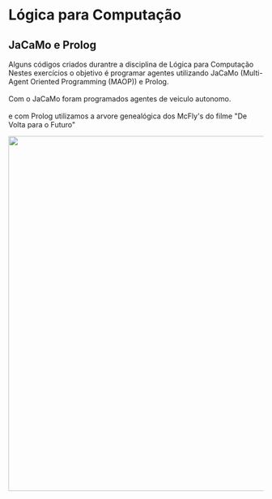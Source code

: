 # Lógica para Computação

## JaCaMo e Prolog 

Alguns códigos criados durantre a disciplina de Lógica para Computação
<br>
Nestes exercícios o objetivo é programar agentes utilizando JaCaMo (Multi-Agent Oriented Programming (MAOP)) e Prolog. 
<br><br>
Com o JaCaMo foram programados agentes de veiculo autonomo.
<br><br>
e com Prolog utilizamos a arvore genealógica dos McFly's do filme "De Volta para o Futuro"
<div align="center">
<img src="https://github.com/user-attachments/assets/852ea30a-a519-4dd6-a205-34647bc21e69" width="700px" />
</div>
